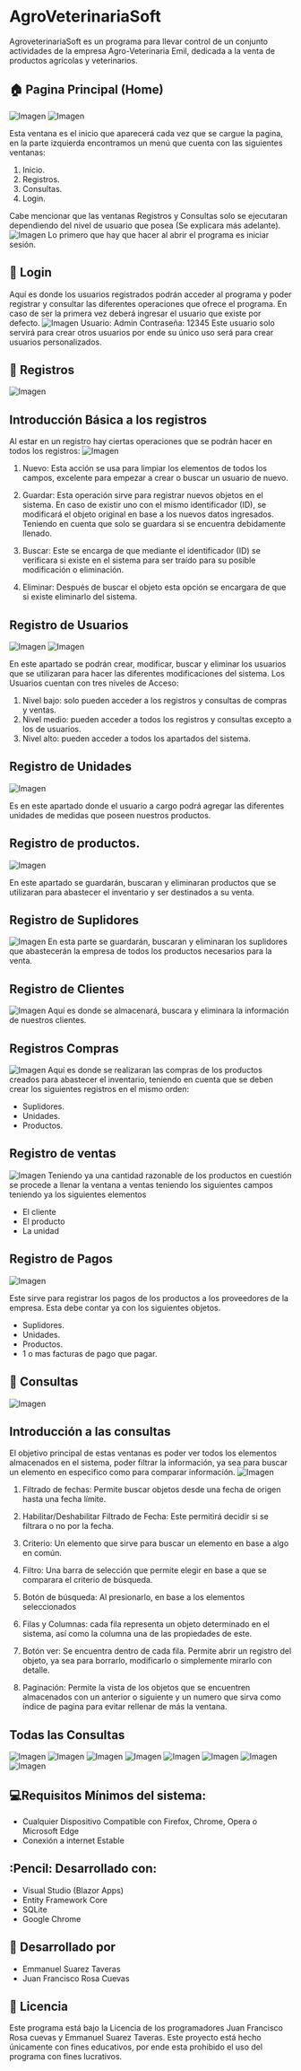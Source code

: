 # AgroVeterinariaSoft

AgroveterinariaSoft es un programa para llevar control de un conjunto actividades de la empresa Agro-Veterinaria Emil, 
dedicada a la venta de productos agrícolas y veterinarios.

## :house: Pagina Principal (Home)
![Imagen](Captures/CapturaIndex1.png)
![Imagen](Captures/CapturaIndex2.png)

Esta ventana es el inicio que aparecerá cada vez que se cargue la pagina, en la parte 
izquierda encontramos un menú que cuenta con las siguientes ventanas:
1.	Inicio.
2.	Registros.
3.	Consultas.
4.	Login.

Cabe mencionar que las ventanas Registros y Consultas solo se ejecutaran dependiendo del nivel de usuario que posea (Se explicara más adelante). 
![Imagen](Captures/CapturaAccesoDenegado.png)
Lo primero que hay que hacer al abrir el programa es iniciar sesión.

## :bust_in_silhouette: Login
Aquí es donde los usuarios registrados podrán acceder al programa y poder registrar y consultar las diferentes operaciones que ofrece el programa. En caso de ser la primera vez deberá ingresar el usuario que existe por defecto.
![Imagen](Captures/CapturaLogin.png)
Usuario: Admin
Contraseña: 12345
Este usuario solo servirá para crear otros usuarios por ende su único uso será para crear usuarios personalizados.

## :memo: Registros
   ![Imagen](Captures/CapturaRegistros.png)
   
## Introducción Básica a los registros
Al estar en un registro hay ciertas operaciones que se podrán hacer en todos los registros:
 ![Imagen](Captures/RegistroEjemplo.png)


1. Nuevo: Esta acción se usa para limpiar los elementos de todos los campos, excelente para empezar a crear o buscar un usuario de nuevo.

2. Guardar:  Esta operación sirve para registrar nuevos objetos en el sistema. En caso de existir uno con el mismo identificador (ID), se modificará el objeto original en base a los nuevos datos ingresados. Teniendo en cuenta que solo se guardara si se encuentra debidamente llenado.

3. Buscar: Este se encarga de que mediante el identificador (ID) se verificara si existe en el sistema para ser traído para su posible modificación o eliminación.

4. Eliminar: Después de buscar el objeto esta opción se encargara de que si existe eliminarlo del sistema.

## Registro de Usuarios
  ![Imagen](Captures/Registros/RegistroUsuarios1.png)
  ![Imagen](Captures/Registros/RegistroUsuarios2.png)

En este apartado se podrán crear, modificar, buscar y eliminar los usuarios que se utilizaran para hacer las diferentes modificaciones del sistema.
Los Usuarios cuentan con tres niveles de Acceso:
1.	Nivel bajo: solo pueden acceder a los registros y consultas de compras y ventas.
2.	Nivel medio: pueden acceder a todos los registros y consultas excepto a los de usuarios.
3.	Nivel alto: pueden acceder a todos los apartados del sistema.

## Registro de Unidades
   ![Imagen](Captures/Registros/RegistroUnidades.png)

Es en este apartado donde el usuario a cargo podrá agregar las diferentes unidades de medidas que poseen nuestros productos.

## Registro de productos.

   ![Imagen](Captures/Registros/RegsitroProductos.png)
   
En este apartado se guardarán, buscaran y eliminaran productos que se utilizaran para abastecer el inventario y ser destinados a su venta.
## Registro de Suplidores
   ![Imagen](Captures/Registros/RegistroSuplidores.png)
En esta parte se guardarán, buscaran y eliminaran los suplidores que abastecerán la empresa de todos los productos necesarios para la venta.
## Registro de Clientes
   ![Imagen](Captures/Registros/RegistroClientes.png)
Aquí es donde se almacenará, buscara y eliminara la información de nuestros clientes.
## Registros Compras 
  ![Imagen](Captures/Registros/RegistroCompras.png)
Aquí es donde se realizaran las compras de los productos creados para abastecer el inventario, teniendo en cuenta que se deben crear los siguientes registros en el mismo orden:
*	Suplidores.
*	Unidades.
*	Productos.
## Registro de ventas 
   ![Imagen](Captures/Registros/RegistroVentas.png)
Teniendo ya una cantidad razonable de los productos en cuestión se procede a llenar la ventana a ventas teniendo los siguientes campos teniendo ya los siguientes elementos
*	El cliente
*	El producto
*	La unidad


## Registro de Pagos
   ![Imagen](Captures/Registros/RegistroPagos.png)

Este sirve para registrar los pagos de los productos a los proveedores de la empresa. Esta debe contar ya con los siguientes objetos.
*	Suplidores.
*	Unidades.
*	Productos.
*	1 o mas facturas de pago que pagar.

## :page_facing_up: Consultas 
  ![Imagen](Captures/CapturaConsultas.png)

## Introducción a las consultas 
El objetivo principal de estas ventanas es poder ver todos los elementos almacenados en el sistema, poder filtrar la información, ya sea para buscar un elemento en especifico como para comparar información.
   ![Imagen](Captures/ConsultaExp.png)

1.	Filtrado de fechas: Permite buscar objetos desde una fecha de origen hasta una fecha límite.

2.	Habilitar/Deshabilitar Filtrado de Fecha: Este permitirá decidir si se filtrara o no por la fecha.

3.	Criterio: Un elemento que sirve para buscar un elemento en base a algo en común.

4.	Filtro: Una barra de selección que permite elegir en base a que se comparara el criterio de búsqueda. 

5.	Botón de búsqueda: Al presionarlo, en base a los elementos seleccionados 

6.	Filas y Columnas: cada fila representa un objeto determinado en el sistema, así como la columna una de las propiedades de este.

7.	Botón ver: Se encuentra dentro de cada fila. Permite abrir un registro del objeto, ya sea para borrarlo, modificarlo o simplemente mirarlo con detalle. 

8.	Paginación: Permite la vista de los objetos que se encuentren almacenados con un anterior o siguiente y un numero que sirva como índice de pagina para evitar rellenar de más la ventana.

## Todas las Consultas 
   ![Imagen](Captures/Consultas/ConsultaUsuarios.png)
   ![Imagen](Captures/Consultas/ConsultaProductos.png)
   ![Imagen](Captures/Consultas/ConsultaSuplidores.png)
   ![Imagen](Captures/Consultas/ConsultaClientes.png)
   ![Imagen](Captures/Consultas/ConsultaUnidades.png)
   ![Imagen](Captures/Consultas/ConsultaCompras.png)
   ![Imagen](Captures/Consultas/ConsultaVentas.png)
   ![Imagen](Captures/Consultas/ConsultaPagos.png)


## :computer:Requisitos Mínimos del sistema:
*	Cualquier Dispositivo Compatible con Firefox, Chrome, Opera o Microsoft Edge
*	Conexión a internet Estable

## :Pencil: Desarrollado con:
* Visual Studio (Blazor Apps) 
*	Entity Framework Core
*	SQLite
*	Google Chrome

## :wrench: Desarrollado por
*	Emmanuel Suarez Taveras
*	Juan Francisco Rosa Cuevas

## :page_with_curl: Licencia 
Este programa está bajo la Licencia de los programadores Juan Francisco Rosa cuevas y Emmanuel Suarez Taveras.
Este proyecto está hecho únicamente con fines educativos, por ende esta prohibido el uso del programa con fines lucrativos.
